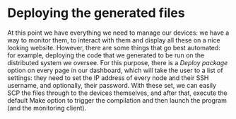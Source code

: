 
# Deploying the generated files

At this point we have everything we need to manage our devices: we have a way to monitor them, to interact with them and display all these on a nice looking website. However, there are some things that go best automated: for example, deploying the code that we generated to be run on the distributed system we oversee. For this purpose, there is a *Deploy package* option on every page in our dashboard, which will take the user to a list of settings: they need to set the IP address of every node and their SSH username, and optionally, their password. With these set, we can easily SCP the files through to the devices themselves, and after that, execute the default Make option to trigger the compilation and then launch the program (and the monitoring client). 
